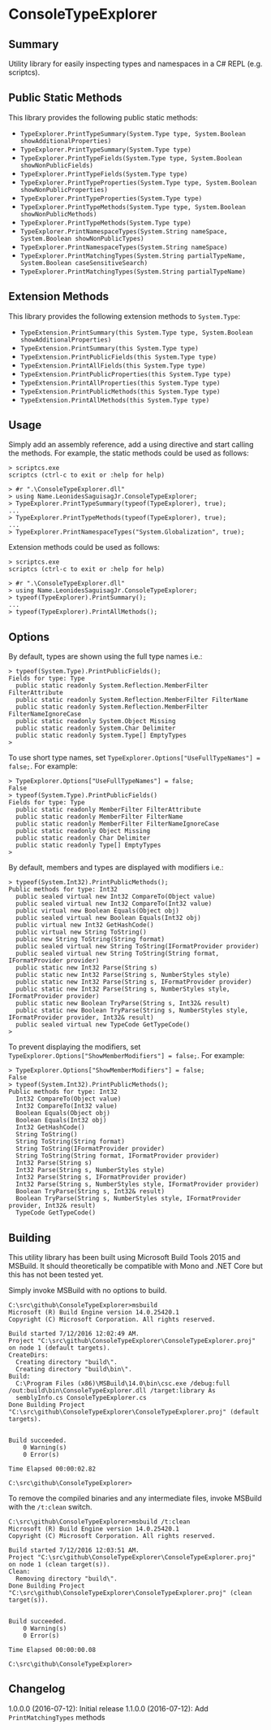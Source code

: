 ConsoleTypeExplorer
===================

Summary
-------

Utility library for easily inspecting types and namespaces in a C# REPL (e.g. scriptcs).


Public Static Methods
---------------------

This library provides the following public static methods:

* `TypeExplorer.PrintTypeSummary(System.Type type, System.Boolean showAdditionalProperties)`
* `TypeExplorer.PrintTypeSummary(System.Type type)`
* `TypeExplorer.PrintTypeFields(System.Type type, System.Boolean showNonPublicFields)`
* `TypeExplorer.PrintTypeFields(System.Type type)`
* `TypeExplorer.PrintTypeProperties(System.Type type, System.Boolean showNonPublicProperties)`
* `TypeExplorer.PrintTypeProperties(System.Type type)`
* `TypeExplorer.PrintTypeMethods(System.Type type, System.Boolean showNonPublicMethods)`
* `TypeExplorer.PrintTypeMethods(System.Type type)`
* `TypeExplorer.PrintNamespaceTypes(System.String nameSpace, System.Boolean showNonPublicTypes)`
* `TypeExplorer.PrintNamespaceTypes(System.String nameSpace)`
* `TypeExplorer.PrintMatchingTypes(System.String partialTypeName, System.Boolean caseSensitiveSearch)`
* `TypeExplorer.PrintMatchingTypes(System.String partialTypeName)`


Extension Methods
-----------------

This library provides the following extension methods to `System.Type`:

* `TypeExtension.PrintSummary(this System.Type type, System.Boolean showAdditionalProperties)`
* `TypeExtension.PrintSummary(this System.Type type)`
* `TypeExtension.PrintPublicFields(this System.Type type)`
* `TypeExtension.PrintAllFields(this System.Type type)`
* `TypeExtension.PrintPublicProperties(this System.Type type)`
* `TypeExtension.PrintAllProperties(this System.Type type)`
* `TypeExtension.PrintPublicMethods(this System.Type type)`
* `TypeExtension.PrintAllMethods(this System.Type type)`


Usage
-----

Simply add an assembly reference, add a using directive and start calling the methods.  For example, the static methods could be used as follows:

```
> scriptcs.exe
scriptcs (ctrl-c to exit or :help for help)

> #r ".\ConsoleTypeExplorer.dll"
> using Name.LeonidesSaguisagJr.ConsoleTypeExplorer;
> TypeExplorer.PrintTypeSummary(typeof(TypeExplorer), true);
...
> TypeExplorer.PrintTypeMethods(typeof(TypeExplorer), true);
...
> TypeExplorer.PrintNamespaceTypes("System.Globalization", true);
```

Extension methods could be used as follows:

```
> scriptcs.exe
scriptcs (ctrl-c to exit or :help for help)

> #r ".\ConsoleTypeExplorer.dll"
> using Name.LeonidesSaguisagJr.ConsoleTypeExplorer;
> typeof(TypeExplorer).PrintSummary();
...
> typeof(TypeExplorer).PrintAllMethods();
```

Options
-------

By default, types are shown using the full type names i.e.:

```
> typeof(System.Type).PrintPublicFields();
Fields for type: Type
  public static readonly System.Reflection.MemberFilter FilterAttribute
  public static readonly System.Reflection.MemberFilter FilterName
  public static readonly System.Reflection.MemberFilter FilterNameIgnoreCase
  public static readonly System.Object Missing
  public static readonly System.Char Delimiter
  public static readonly System.Type[] EmptyTypes
>
```

To use short type names, set `TypeExplorer.Options["UseFullTypeNames"] = false;`.  For example:

```
> TypeExplorer.Options["UseFullTypeNames"] = false;
False
> typeof(System.Type).PrintPublicFields()
Fields for type: Type
  public static readonly MemberFilter FilterAttribute
  public static readonly MemberFilter FilterName
  public static readonly MemberFilter FilterNameIgnoreCase
  public static readonly Object Missing
  public static readonly Char Delimiter
  public static readonly Type[] EmptyTypes
>
```

By default, members and types are displayed with modifiers i.e.:

```
> typeof(System.Int32).PrintPublicMethods();
Public methods for type: Int32
  public sealed virtual new Int32 CompareTo(Object value)
  public sealed virtual new Int32 CompareTo(Int32 value)
  public virtual new Boolean Equals(Object obj)
  public sealed virtual new Boolean Equals(Int32 obj)
  public virtual new Int32 GetHashCode()
  public virtual new String ToString()
  public new String ToString(String format)
  public sealed virtual new String ToString(IFormatProvider provider)
  public sealed virtual new String ToString(String format, IFormatProvider provider)
  public static new Int32 Parse(String s)
  public static new Int32 Parse(String s, NumberStyles style)
  public static new Int32 Parse(String s, IFormatProvider provider)
  public static new Int32 Parse(String s, NumberStyles style, IFormatProvider provider)
  public static new Boolean TryParse(String s, Int32& result)
  public static new Boolean TryParse(String s, NumberStyles style, IFormatProvider provider, Int32& result)
  public sealed virtual new TypeCode GetTypeCode()
>
```

To prevent displaying the modifiers, set `TypeExplorer.Options["ShowMemberModifiers"] = false;`.  For example:
```
> TypeExplorer.Options["ShowMemberModifiers"] = false;
False
> typeof(System.Int32).PrintPublicMethods();
Public methods for type: Int32
  Int32 CompareTo(Object value)
  Int32 CompareTo(Int32 value)
  Boolean Equals(Object obj)
  Boolean Equals(Int32 obj)
  Int32 GetHashCode()
  String ToString()
  String ToString(String format)
  String ToString(IFormatProvider provider)
  String ToString(String format, IFormatProvider provider)
  Int32 Parse(String s)
  Int32 Parse(String s, NumberStyles style)
  Int32 Parse(String s, IFormatProvider provider)
  Int32 Parse(String s, NumberStyles style, IFormatProvider provider)
  Boolean TryParse(String s, Int32& result)
  Boolean TryParse(String s, NumberStyles style, IFormatProvider provider, Int32& result)
  TypeCode GetTypeCode()
```


Building
--------

This utility library has been built using Microsoft Build Tools 2015 and MSBuild.  It should theoretically be compatible with Mono and .NET Core but this has not been tested yet.

Simply invoke MSBuild with no options to build.

```
C:\src\github\ConsoleTypeExplorer>msbuild
Microsoft (R) Build Engine version 14.0.25420.1
Copyright (C) Microsoft Corporation. All rights reserved.

Build started 7/12/2016 12:02:49 AM.
Project "C:\src\github\ConsoleTypeExplorer\ConsoleTypeExplorer.proj" on node 1 (default targets).
CreateDirs:
  Creating directory "build\".
  Creating directory "build\bin\".
Build:
  C:\Program Files (x86)\MSBuild\14.0\bin\csc.exe /debug:full /out:build\bin\ConsoleTypeExplorer.dll /target:library As
  semblyInfo.cs ConsoleTypeExplorer.cs
Done Building Project "C:\src\github\ConsoleTypeExplorer\ConsoleTypeExplorer.proj" (default targets).


Build succeeded.
    0 Warning(s)
    0 Error(s)

Time Elapsed 00:00:02.82

C:\src\github\ConsoleTypeExplorer>
```

To remove the compiled binaries and any intermediate files, invoke MSBuild with the `/t:clean` switch.

```
C:\src\github\ConsoleTypeExplorer>msbuild /t:clean
Microsoft (R) Build Engine version 14.0.25420.1
Copyright (C) Microsoft Corporation. All rights reserved.

Build started 7/12/2016 12:03:51 AM.
Project "C:\src\github\ConsoleTypeExplorer\ConsoleTypeExplorer.proj" on node 1 (clean target(s)).
Clean:
  Removing directory "build\".
Done Building Project "C:\src\github\ConsoleTypeExplorer\ConsoleTypeExplorer.proj" (clean target(s)).


Build succeeded.
    0 Warning(s)
    0 Error(s)

Time Elapsed 00:00:00.08

C:\src\github\ConsoleTypeExplorer>
```

Changelog
---------

1.0.0.0 (2016-07-12): Initial release
1.1.0.0 (2016-07-12): Add `PrintMatchingTypes` methods
